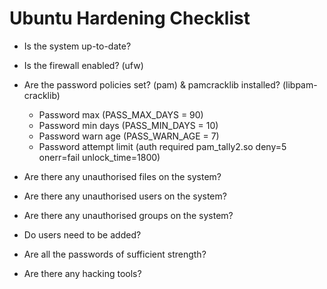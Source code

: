 # Ubuntu Hardening Checklist

- Is the system up-to-date?

- Is the firewall enabled? (ufw)

- Are the password policies set? (pam) & pamcracklib installed? (libpam-cracklib)
  - Password max (PASS_MAX_DAYS = 90)
  - Password min days (PASS_MIN_DAYS = 10)
  - Password warn age (PASS_WARN_AGE = 7)
  - Password attempt limit (auth required pam_tally2.so deny=5 onerr=fail unlock_time=1800)

- Are there any unauthorised files on the system?

- Are there any unauthorised users on the system?

- Are there any unauthorised groups on the system?

- Do users need to be added?

- Are all the passwords of sufficient strength?

- Are there any hacking tools?
